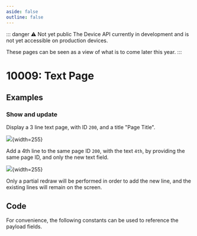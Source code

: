 ```yaml
---
aside: false
outline: false
---
```


<script setup>
import ProtocolBytes from '../../../components/ProtocolBytes.vue';
import SplitColumnView from '../../../components/SplitColumnView.vue';
import GenerateConsts from '../../../components/GenerateConsts.vue'
</script>

::: danger ⚠️ Not yet public
The Device API currently in development and is not yet accessible on production devices.

These pages can be seen as a view of what is to come later this year.
:::

# 10009: Text Page

<SplitColumnView>
<template #left>

Display or alter a text page on the device screen, with up to 5 lines of text.

A text page can have a title, and an optional status bar.

</template>
<template #right>

### Payload

| Field | Name       | Description                      | Type   | Example | Actual |
| ----- | ---------- | -------------------------------- | ------ | ------- | - |
| 3     | Page ID | | uintn  |   |  |
| 4     | Page Title | | ascii  |   |  |
| 5     | Status bar | Should the status bar be shown? | uint8  |   |  |
| 100-104 | Text lines | Lines of text to display on the screen | | |

</template>
</SplitColumnView>

## Examples

### Show and update

Display a 3 line text page, with ID `200`, and a title "Page Title".

![](https://i.imgur.com/rJFFVwj.png){width=255}

<ProtocolBytes
byteString="3 61 0 25 39 1 0 1 1 233 5 0 3 4 100 101 102 1 200 10 80 97 103 101 32 84 105 116 108 101 10 70 105 114 115 116 32 76 105 110 101 11 83 101 99 111 110 100 32 76 105 110 101 5 84 104 105 114 100 106 149"
:boldPositions="[3,20,31,42,54]"
:allowCollapse="true" defaultCollapsed="true"
/>

Add a 4th line to the same page ID `200`, with the text `4th`, by providing the same page ID, and only the new text field.

![](https://i.imgur.com/afslK3k.jpeg){width=255}

<ProtocolBytes
byteString="3 22 0 25 39 1 0 1 1 200 2 0 3 103 1 200 3 52 116 104 245 201"
:boldPositions="[3,9,17]"
:allowCollapse="true" defaultCollapsed="true"
/>

Only a partial redraw will be performed in order to add the new line, and the existing lines will remain on the screen.

## Code

For convenience, the following constants can be used to reference the payload fields.

<GenerateConsts :messageId="10009"/>
